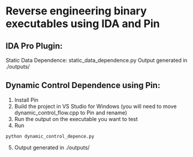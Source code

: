 # Reverse engineering binary executables using IDA and Pin

## IDA Pro Plugin:
Static Data Dependence: static_data_dependence.py
Output generated in ./outputs/

## Dynamic Control Dependence using Pin:
1. Install Pin
2. Build the project in VS Studio for Windows (you will need to move dynamic_control_flow.cpp to Pin and rename)
3. Run the output on the executable you want to test
4. Run
```
python dynamic_control_depence.py
```
5. Output generated in ./outputs/